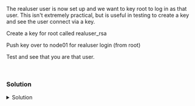 The realuser user is now set up and we want to key root to log in as that user. This isn't extremely practical, but is useful in testing to create a key and see the user connect via a key.

Create a key for root called realuser_rsa

Push key over to node01 for realuser login (from root)

Test and see that you are that user.

<br>

### Solution
<details>
<summary>Solution</summary>
Create a key in the root account that we can push over to node01 and authenticate with

This will be interactive, choose file to save the key /root/.ssh/realuser_rsa
All the rest can be left blank, just hit enter.

```plain
ssh-keygen
```

You can verify the new keys with the command below

```plain
ls -l /root/.ssh
```

Note: You created a named file realuser_rsa (private key) and a realuser_rsa.pub (public key)

Push the key file over to realuser@node01 (You will need to use your password from step2)

```plain
ssh-copy-id -i /root/.ssh/realuser_rsa.pub realuser@node01
```

Test your connection via your private key into realuser@node01.

```plain
ssh -i /root/.ssh/realuser_rsa realuser@node01 'hostname; id'
```

You were able to create and push over a keypair. You then used that keypair to connect to the server as that user.

</details>